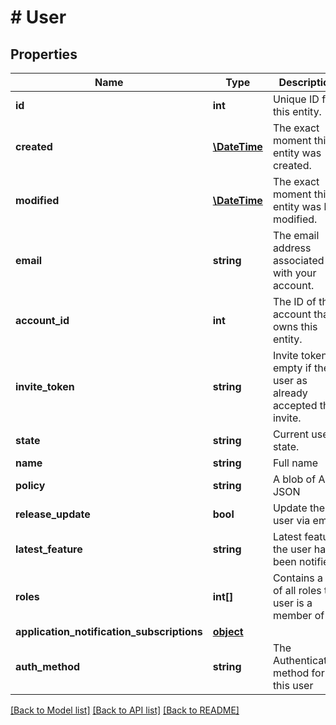 # # User

## Properties

Name | Type | Description | Notes
------------ | ------------- | ------------- | -------------
**id** | **int** | Unique ID for this entity. | 
**created** | [**\DateTime**](\DateTime.md) | The exact moment this entity was created. | 
**modified** | [**\DateTime**](\DateTime.md) | The exact moment this entity was last modified. | 
**email** | **string** | The email address associated with your account. | 
**account_id** | **int** | The ID of the account that owns this entity. | 
**invite_token** | **string** | Invite token, empty if the user as already accepted their invite. | 
**state** | **string** | Current user state. | 
**name** | **string** | Full name | 
**policy** | **string** | A blob of ACL JSON | 
**release_update** | **bool** | Update the user via email | 
**latest_feature** | **string** | Latest feature the user has been notified. | [optional] 
**roles** | **int[]** | Contains a list of all roles the user is a member of | [optional] 
**application_notification_subscriptions** | [**object**](.md) |  | [optional] 
**auth_method** | **string** | The Authentication method for this user | [optional] 

[[Back to Model list]](../../README.md#documentation-for-models) [[Back to API list]](../../README.md#documentation-for-api-endpoints) [[Back to README]](../../README.md)


